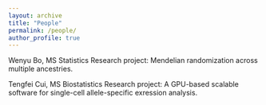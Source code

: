 ```yaml
---
layout: archive
title: "People"
permalink: /people/
author_profile: true
---
```




Wenyu Bo, MS Statistics
Research project: Mendelian randomization across multiple ancestries.

Tengfei Cui, MS Biostatistics
Research project: A GPU-based scalable software for single-cell allele-specific exression analysis.

